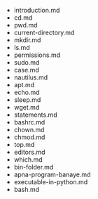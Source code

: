 - introduction.md
- cd.md
- pwd.md
- current-directory.md
- mkdir.md
- ls.md
- permissions.md
- sudo.md
- case.md
- nautilus.md
- apt.md
- echo.md
- sleep.md
- wget.md
- statements.md
- bashrc.md
- chown.md
- chmod.md
- top.md
- editors.md
- which.md
- bin-folder.md
- apna-program-banaye.md
- executable-in-python.md
- bash.md